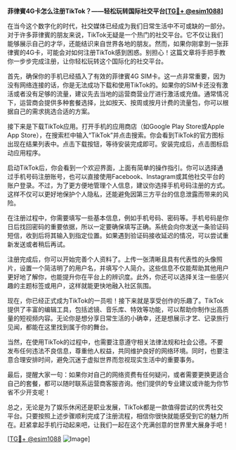**菲律賓4G卡怎么注册TikTok？——轻松玩转国际社交平台[[TG💪+ @esim1088](https://t.me/s/esim1088)]**

在当今这个数字化的时代，社交媒体已经成为我们日常生活中不可或缺的一部分。对于许多菲律賓的朋友来说，TikTok无疑是一个热门的社交平台。它不仅让我们能够展示自己的才华，还能结识来自世界各地的朋友。然而，如果你刚拿到一张菲律賓的4G卡，可能会对如何注册TikTok感到困惑。别担心！这篇文章将手把手教你一步步完成注册，让你轻松玩转这个国际化的社交平台。

首先，确保你的手机已经插入了有效的菲律賓4G SIM卡。这一点非常重要，因为没有网络连接的话，你是无法成功下载和使用TikTok的。如果你的SIM卡还没有激活或者没有足够的流量，建议先去当地的运营商营业厅进行激活或充值。通常情况下，运营商会提供多种套餐选择，比如按天、按周或按月计费的流量包，你可以根据自己的需求挑选合适的方案。

接下来是下载TikTok应用。打开手机的应用商店（如Google Play Store或Apple App Store），在搜索栏中输入“TikTok”并点击搜索。你会看到TikTok的官方图标出现在结果列表中。点击下载按钮，等待安装完成即可。安装完成后，点击图标启动应用程序。

启动TikTok后，你会看到一个欢迎界面，上面有简单的操作指引。你可以选择通过手机号码注册账号，也可以直接使用Facebook、Instagram或其他社交平台的账户登录。不过，为了更方便地管理个人信息，建议你选择手机号码注册的方式。这样不仅可以更好地保护个人隐私，还能避免因第三方平台的信息泄露而带来的风险。

在注册过程中，你需要填写一些基本信息，例如手机号码、密码等。手机号码是你日后找回密码的重要依据，所以一定要确保填写正确。系统会向你发送一条验证码短信，收到后将其输入到指定位置。如果遇到验证码接收延迟的情况，可以尝试重新发送或者稍后再试。

注册完成后，你可以开始完善个人资料了。上传一张清晰且具有代表性的头像照片，设置一个简洁明了的用户名，并填写个人简介。这些信息不仅能帮助其他用户更好地了解你，也能提升你在平台上的辨识度。此外，你还可以选择关注一些感兴趣的主题标签或用户，这样就能更快地融入社区氛围。

现在，你已经正式成为TikTok的一员啦！接下来就是享受创作的乐趣了。TikTok提供了丰富的编辑工具，包括滤镜、音乐库、特效等功能，可以帮助你制作出高质量的短视频内容。无论你是想分享日常生活的小确幸，还是想展示才艺、记录旅行见闻，都能在这里找到属于你的舞台。

当然，在使用TikTok的过程中，也需要注意遵守相关法律法规和社会公德。不要发布任何违法不良信息，尊重他人权益，共同维护良好的网络环境。同时，也要注意合理安排时间，避免沉迷于虚拟世界而忽视现实生活中的重要事务。

最后，提醒大家一句：如果你对自己的网络资费有任何疑问，或者需要更换更适合自己的套餐，都可以随时联系运营商客服咨询。他们提供的专业建议或许能为你节省不少开支呢！

总之，无论是为了娱乐休闲还是职业发展，TikTok都是一款值得尝试的优秀社交平台。只要按照上述步骤顺利完成了注册流程，相信你很快就能感受到它的魅力所在。赶紧拿起手机行动起来吧，让我们一起在这个充满创意的世界里大展身手吧！

[[TG💪+ @esim1088](https://t.me/s/esim1088) ![Image](https://i.postimg.cc/4NQfJmqS/Snipaste-2025-05-13-00-14-12.png)]